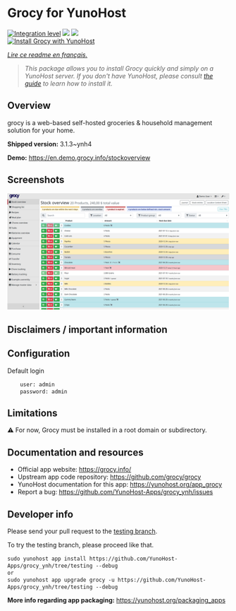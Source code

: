 <!--
N.B.: This README was automatically generated by https://github.com/YunoHost/apps/tree/master/tools/README-generator
It shall NOT be edited by hand.
-->

# Grocy for YunoHost

[![Integration level](https://dash.yunohost.org/integration/grocy.svg)](https://dash.yunohost.org/appci/app/grocy) ![](https://ci-apps.yunohost.org/ci/badges/grocy.status.svg) ![](https://ci-apps.yunohost.org/ci/badges/grocy.maintain.svg)  
[![Install Grocy with YunoHost](https://install-app.yunohost.org/install-with-yunohost.svg)](https://install-app.yunohost.org/?app=grocy)

*[Lire ce readme en français.](./README_fr.md)*

> *This package allows you to install Grocy quickly and simply on a YunoHost server.
If you don't have YunoHost, please consult [the guide](https://yunohost.org/#/install) to learn how to install it.*

## Overview

grocy is a web-based self-hosted groceries & household management solution for your home.

**Shipped version:** 3.1.3~ynh4

**Demo:** https://en.demo.grocy.info/stockoverview

## Screenshots

![](./doc/screenshots/stock-en.png)

## Disclaimers / important information

## Configuration

 Default login
```
	user: admin
	password: admin
```

## Limitations

:warning: For now, Grocy must be installed in a root domain or subdirectory.

## Documentation and resources

* Official app website: https://grocy.info/
* Upstream app code repository: https://github.com/grocy/grocy
* YunoHost documentation for this app: https://yunohost.org/app_grocy
* Report a bug: https://github.com/YunoHost-Apps/grocy_ynh/issues

## Developer info

Please send your pull request to the [testing branch](https://github.com/YunoHost-Apps/grocy_ynh/tree/testing).

To try the testing branch, please proceed like that.
```
sudo yunohost app install https://github.com/YunoHost-Apps/grocy_ynh/tree/testing --debug
or
sudo yunohost app upgrade grocy -u https://github.com/YunoHost-Apps/grocy_ynh/tree/testing --debug
```

**More info regarding app packaging:** https://yunohost.org/packaging_apps